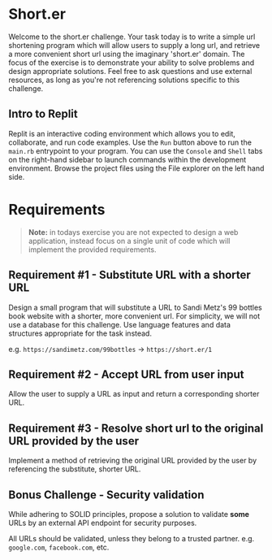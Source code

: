 # Short.er

Welcome to the short.er challenge. Your task today is to write a simple url shortening program which will allow users to supply a long url, and retrieve a more convenient short url using the imaginary 'short.er' domain. The focus of the exercise is to demonstrate your ability to solve problems and design appropriate solutions. Feel free to ask questions and use external resources, as long as you're not referencing solutions specific to this challenge.

## Intro to Replit

Replit is an interactive coding environment which allows you to edit, collaborate, and run code examples. Use the `Run` button above to run the `main.rb` entrypoint to your program. You can use the `Console` and `Shell` tabs on the right-hand sidebar to launch commands within the development environment. Browse the project files using the File explorer on the left hand side.

# Requirements

> **Note:** in todays exercise you are not expected to design a web application, instead focus on a single unit of code which will implement the provided requirements.

## Requirement #1 - Substitute URL with a shorter URL

Design a small program that will substitute a URL to Sandi Metz's 99 bottles book website with a shorter, more convenient url. For simplicity, we will not use a database for this challenge. Use language features and data structures appropriate for the task instead.

e.g. `https://sandimetz.com/99bottles` -> `https://short.er/1`

## Requirement #2 - Accept URL from user input

Allow the user to supply a URL as input and return a corresponding shorter URL.

## Requirement #3 - Resolve short url to the original URL provided by the user

Implement a method of retrieving the original URL provided by the user by referencing the substitute, shorter URL.

## Bonus Challenge - Security validation

While adhering to SOLID principles, propose a solution to validate **some** URLs by an external API endpoint for security purposes.

All URLs should be validated, unless they belong to a trusted partner. e.g. `google.com`, `facebook.com`, etc.
